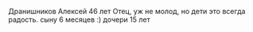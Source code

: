 Дранишников Алексей 
46 лет
Отец, уж не молод, но дети это всегда радость.
сыну 6 месяцев :) дочери 15 лет